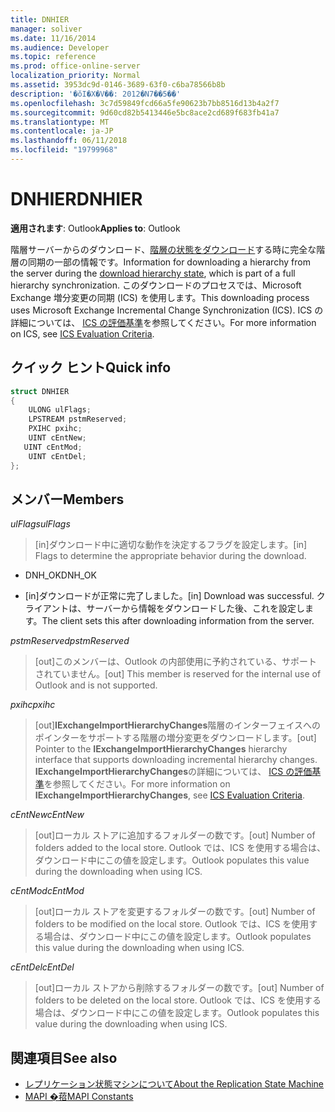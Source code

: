 ```yaml
---
title: DNHIER
manager: soliver
ms.date: 11/16/2014
ms.audience: Developer
ms.topic: reference
ms.prod: office-online-server
localization_priority: Normal
ms.assetid: 3953dc9d-0146-3689-63f0-c6ba78566b8b
description: '�ŏI�X�V��: 2012�N7��5��'
ms.openlocfilehash: 3c7d59849fcd66a5fe90623b7bb8516d13b4a2f7
ms.sourcegitcommit: 9d60cd82b5413446e5bc8ace2cd689f683fb41a7
ms.translationtype: MT
ms.contentlocale: ja-JP
ms.lasthandoff: 06/11/2018
ms.locfileid: "19799968"
---
```

# <a name="dnhier"></a><span data-ttu-id="76b34-103">DNHIER</span><span class="sxs-lookup"><span data-stu-id="76b34-103">DNHIER</span></span>

<span data-ttu-id="76b34-104">**適用されます**: Outlook</span><span class="sxs-lookup"><span data-stu-id="76b34-104">**Applies to**: Outlook</span></span> 
  
<span data-ttu-id="76b34-105">階層サーバーからのダウンロード、[階層の状態をダウンロード](download-hierarchy-state.md)する時に完全な階層の同期の一部の情報です。</span><span class="sxs-lookup"><span data-stu-id="76b34-105">Information for downloading a hierarchy from the server during the [download hierarchy state](download-hierarchy-state.md), which is part of a full hierarchy synchronization.</span></span> <span data-ttu-id="76b34-106">このダウンロードのプロセスでは、Microsoft Exchange 増分変更の同期 (ICS) を使用します。</span><span class="sxs-lookup"><span data-stu-id="76b34-106">This downloading process uses Microsoft Exchange Incremental Change Synchronization (ICS).</span></span> <span data-ttu-id="76b34-107">ICS の詳細については、 [ICS の評価基準](http://msdn.microsoft.com/ja-jp/library/aa579252%28EXCHG.80%29.aspx)を参照してください。</span><span class="sxs-lookup"><span data-stu-id="76b34-107">For more information on ICS, see [ICS Evaluation Criteria](http://msdn.microsoft.com/ja-jp/library/aa579252%28EXCHG.80%29.aspx).</span></span>
  
## <a name="quick-info"></a><span data-ttu-id="76b34-108">クイック ヒント</span><span class="sxs-lookup"><span data-stu-id="76b34-108">Quick info</span></span>

```cpp
struct DNHIER 
{ 
    ULONG ulFlags; 
    LPSTREAM pstmReserved; 
    PXIHC pxihc; 
    UINT cEntNew; 
   UINT cEntMod; 
    UINT cEntDel; 
};
```

## <a name="members"></a><span data-ttu-id="76b34-109">メンバー</span><span class="sxs-lookup"><span data-stu-id="76b34-109">Members</span></span>

<span data-ttu-id="76b34-110">_ulFlags_</span><span class="sxs-lookup"><span data-stu-id="76b34-110">_ulFlags_</span></span>
  
>  <span data-ttu-id="76b34-111">[in]ダウンロード中に適切な動作を決定するフラグを設定します。</span><span class="sxs-lookup"><span data-stu-id="76b34-111">[in] Flags to determine the appropriate behavior during the download.</span></span> 
    
   - <span data-ttu-id="76b34-112">DNH_OK</span><span class="sxs-lookup"><span data-stu-id="76b34-112">DNH_OK</span></span>
    
   - <span data-ttu-id="76b34-113">[in]ダウンロードが正常に完了しました。</span><span class="sxs-lookup"><span data-stu-id="76b34-113">[in] Download was successful.</span></span> <span data-ttu-id="76b34-114">クライアントは、サーバーから情報をダウンロードした後、これを設定します。</span><span class="sxs-lookup"><span data-stu-id="76b34-114">The client sets this after downloading information from the server.</span></span>
    
<span data-ttu-id="76b34-115">_pstmReserved_</span><span class="sxs-lookup"><span data-stu-id="76b34-115">_pstmReserved_</span></span>
  
> <span data-ttu-id="76b34-116">[out]このメンバーは、Outlook の内部使用に予約されている、サポートされていません。</span><span class="sxs-lookup"><span data-stu-id="76b34-116">[out] This member is reserved for the internal use of Outlook and is not supported.</span></span> 
    
<span data-ttu-id="76b34-117">_pxihc_</span><span class="sxs-lookup"><span data-stu-id="76b34-117">_pxihc_</span></span>
  
>  <span data-ttu-id="76b34-118">[out]**IExchangeImportHierarchyChanges**階層のインターフェイスへのポインターをサポートする階層の増分変更をダウンロードします。</span><span class="sxs-lookup"><span data-stu-id="76b34-118">[out] Pointer to the **IExchangeImportHierarchyChanges** hierarchy interface that supports downloading incremental hierarchy changes.</span></span> <span data-ttu-id="76b34-119">**IExchangeImportHierarchyChanges**の詳細については、 [ICS の評価基準](http://msdn.microsoft.com/ja-jp/library/aa579252%28EXCHG.80%29.aspx)を参照してください。</span><span class="sxs-lookup"><span data-stu-id="76b34-119">For more information on **IExchangeImportHierarchyChanges**, see [ICS Evaluation Criteria](http://msdn.microsoft.com/ja-jp/library/aa579252%28EXCHG.80%29.aspx).</span></span>
    
<span data-ttu-id="76b34-120">_cEntNew_</span><span class="sxs-lookup"><span data-stu-id="76b34-120">_cEntNew_</span></span>
  
> <span data-ttu-id="76b34-121">[out]ローカル ストアに追加するフォルダーの数です。</span><span class="sxs-lookup"><span data-stu-id="76b34-121">[out] Number of folders added to the local store.</span></span> <span data-ttu-id="76b34-122">Outlook では、ICS を使用する場合は、ダウンロード中にこの値を設定します。</span><span class="sxs-lookup"><span data-stu-id="76b34-122">Outlook populates this value during the downloading when using ICS.</span></span>
    
<span data-ttu-id="76b34-123">_cEntMod_</span><span class="sxs-lookup"><span data-stu-id="76b34-123">_cEntMod_</span></span>
  
> <span data-ttu-id="76b34-124">[out]ローカル ストアを変更するフォルダーの数です。</span><span class="sxs-lookup"><span data-stu-id="76b34-124">[out] Number of folders to be modified on the local store.</span></span> <span data-ttu-id="76b34-125">Outlook では、ICS を使用する場合は、ダウンロード中にこの値を設定します。</span><span class="sxs-lookup"><span data-stu-id="76b34-125">Outlook populates this value during the downloading when using ICS.</span></span>
    
<span data-ttu-id="76b34-126">_cEntDel_</span><span class="sxs-lookup"><span data-stu-id="76b34-126">_cEntDel_</span></span>
  
> <span data-ttu-id="76b34-127">[out]ローカル ストアから削除するフォルダーの数です。</span><span class="sxs-lookup"><span data-stu-id="76b34-127">[out] Number of folders to be deleted on the local store.</span></span> <span data-ttu-id="76b34-128">Outlook では、ICS を使用する場合は、ダウンロード中にこの値を設定します。</span><span class="sxs-lookup"><span data-stu-id="76b34-128">Outlook populates this value during the downloading when using ICS.</span></span>
    
## <a name="see-also"></a><span data-ttu-id="76b34-129">関連項目</span><span class="sxs-lookup"><span data-stu-id="76b34-129">See also</span></span>

- [<span data-ttu-id="76b34-130">レプリケーション状態マシンについて</span><span class="sxs-lookup"><span data-stu-id="76b34-130">About the Replication State Machine</span></span>](about-the-replication-state-machine.md) 
- [<span data-ttu-id="76b34-131">MAPI �萔</span><span class="sxs-lookup"><span data-stu-id="76b34-131">MAPI Constants</span></span>](mapi-constants.md)

